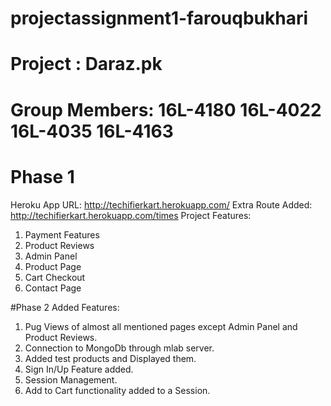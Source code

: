 # projectassignment1-farouqbukhari

# Project : Daraz.pk
# Group Members: 16L-4180 16L-4022 16L-4035 16L-4163
# Phase 1
Heroku App URL: http://techifierkart.herokuapp.com/
Extra Route Added: http://techifierkart.herokuapp.com/times
Project Features: 
1. Payment Features
2. Product Reviews
3. Admin Panel
4. Product Page
5. Cart Checkout
6. Contact Page

#Phase 2
Added Features:
1. Pug Views of almost all mentioned pages except Admin Panel and Product Reviews.
2. Connection to MongoDb through mlab server.
3. Added test products and Displayed them.
4. Sign In/Up Feature added.
5. Session Management.
6. Add to Cart functionality added to a Session.